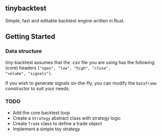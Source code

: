 ## tinybacktest

Simple, fast and editable backtest engine written in Rust.

## Getting Started

### Data structure

tiny-backtest assumes that the .csv file you are using has the following (core) headers <code>["open", "low", "high", "close", "volume", "signals"]</code>.<br>

If you wish to generate signals on-the-fly, you can modify the <code>Dataframe</code> constructor to suit your needs.

### TODO

* Add the core backtest loop
* Create a <code>Strategy</code> abstract class with strategy logic
* Create <code>Trade</code> class to define a trade object
* Implement a simple toy strategy
